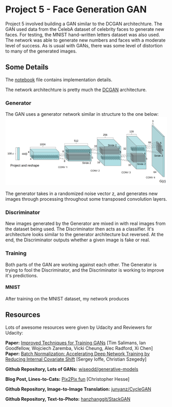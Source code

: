 # Project 5 - Face Generation GAN
Project 5 involved building a GAN similar to the DCGAN architechture. The GAN used data from the CelebA dataset of celebrity faces to generate new faces. For testing, the MNIST hand-written letters dataset was also used. The network was able to generate new numbers and faces with a moderate level of success. As is usual with GANs, there was some level of distortion to many of the generated images.

## Some Details
The [notebook](https://github.com/David0leo/Udacity-NanoDegrees/blob/master/dlnd/project-5-face-generation-gan/dlnd_face_generation.ipynb) file contains implementation details. 

The network architechture is pretty much the [DCGAN](https://github.com/Newmu/dcgan_code) architecture. 

### Generator
The GAN uses a generator network similar in structure to the one below:
![Architecture](https://github.com/David0leo/Udacity-NanoDegrees/blob/master/dlnd/project-5-face-generation-gan/dcgan.png?raw=true)

The generator takes in a randomized noise vector z, and generates new images through processing throughout some transposed convolution layers.

### Discriminator
New images generated by the Generator are mixed in with real images from the dataset being used. The Discriminator then acts as a classifier. It's architecture looks similar to the generator architecture but reversed. At the end, the Discriminator outputs whether a given image is fake or real.

### Training
Both parts of the GAN are working against each other. The Generator is trying to fool the Discriminator, and the Discriminator is working to improve it's predictions.

#### MNIST
After training on the MNIST dataset, my network produces




## Resources
Lots of awesome resources were given by Udacity and Reviewers for Udacity:

**Paper:** [Improved Techniques for Training GANs](https://arxiv.org/pdf/1606.03498.pdf) [Tim Salimans, Ian Goodfellow, Wojciech Zaremba, Vicki Cheung, Alec Radford, Xi Chen]
**Paper:** [Batch Normalization: Accelerating Deep Network Training by Reducing Internal Covariate Shift](https://arxiv.org/abs/1502.03167) [Sergey Ioffe, Christian Szegedy]

**Github Repository, Lots of GANs:** [wiseodd/generative-models](https://github.com/wiseodd/generative-models)

**Blog Post, Lines-to-Cats:** [Pix2Pix fun](https://affinelayer.com/pixsrv/) [Christopher Hesse]

**Github Repository, Image-to-Image Translation:** [junyanz/CycleGAN](https://github.com/junyanz/CycleGAN)

**Github Repository, Text-to-Photo:** [hanzhanggit/StackGAN](https://github.com/hanzhanggit/StackGAN)
